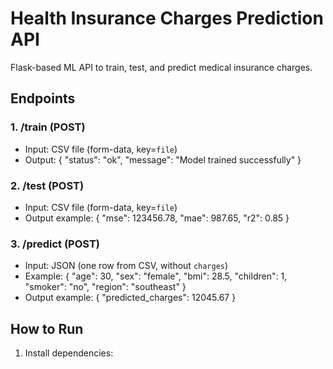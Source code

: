 # Health Insurance Charges Prediction API

Flask-based ML API to train, test, and predict medical insurance charges.

## Endpoints

### 1. /train (POST)
- Input: CSV file (form-data, key=`file`)
- Output: 
{
  "status": "ok",
  "message": "Model trained successfully"
}

### 2. /test (POST)
- Input: CSV file (form-data, key=`file`)
- Output example:
{
  "mse": 123456.78,
  "mae": 987.65,
  "r2": 0.85
}

### 3. /predict (POST)
- Input: JSON (one row from CSV, without `charges`)
- Example:
{
  "age": 30,
  "sex": "female",
  "bmi": 28.5,
  "children": 1,
  "smoker": "no",
  "region": "southeast"
}
- Output example:
{
  "predicted_charges": 12045.67
}

## How to Run

1. Install dependencies:
